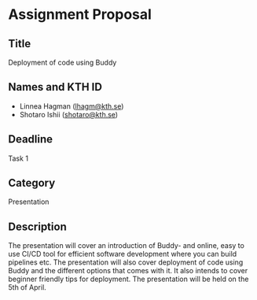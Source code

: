 # Assignment Proposal

## Title

Deployment of code using Buddy

## Names and KTH ID
  - Linnea Hagman (lhagm@kth.se)
  - Shotaro Ishii (shotaro@kth.se)

## Deadline

Task 1

## Category

Presentation

## Description

The presentation will cover an introduction of Buddy- and online, easy to use CI/CD tool for efficient software development where you can build pipelines etc. The presentation will also cover deployment of code using Buddy and the different options that comes with it. It also intends to cover beginner friendly tips for deployment. The presentation will be held on the 5th of April.
